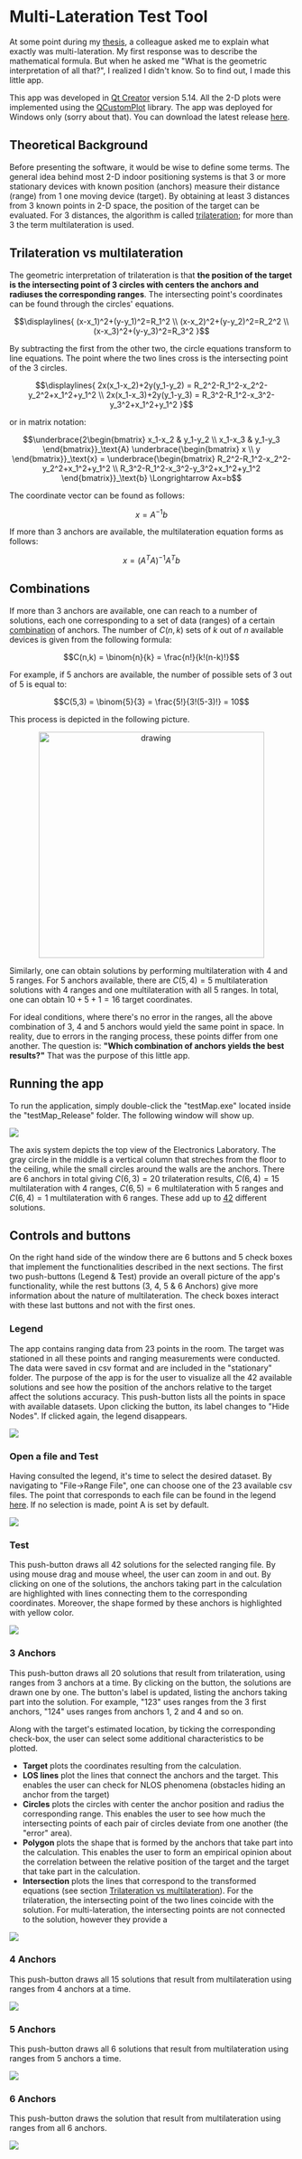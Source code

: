 # Multi-Lateration Test Tool

At some point during my [thesis](https://ikee.lib.auth.gr/record/350727/?ln=en), a colleague asked me to explain what exactly was multi-lateration. My first response was to describe the mathematical formula. But when he asked me "What is the geometric interpretation of all that?", I realized I didn't know. So to find out, I made this little app.

This app was developed in [Qt Creator](https://www.qt.io/product/development-tools) version 5.14. All the 2-D plots were implemented using the [QCustomPlot](https://www.qcustomplot.com/) library. The app was deployed for Windows only (sorry about that). You can download the latest release [here](https://github.com/gemargar/testMap/releases/tag/v1.0).

## Theoretical Background

Before presenting the software, it would be wise to define some terms. The general idea behind most 2-D indoor positioning systems is that 3 or more stationary devices with known position (anchors) measure their distance (range) from 1 one moving device (target). By obtaining at least 3 distances from 3 known points in 2-D space, the position of the target can be evaluated. For 3 distances, the algorithm is called [trilateration](https://en.wikipedia.org/wiki/Trilateration); for more than 3 the term multilateration is used.

## Trilateration vs multilateration

The geometric interpretation of trilateration is that **the position of the target is the intersecting point of 3 circles with centers the anchors and radiuses the corresponding ranges**. The intersecting point's coordinates can be found through the circles' equations.

```math
\displaylines{
(x-x_1)^2+(y-y_1)^2=R_1^2 \\
(x-x_2)^2+(y-y_2)^2=R_2^2 \\
(x-x_3)^2+(y-y_3)^2=R_3^2
}
```

By subtracting the first from the other two, the circle equations transform to line equations. The point where the two lines cross is the intersecting point of the 3 circles.

```math
\displaylines{
2x(x_1-x_2)+2y(y_1-y_2) = R_2^2-R_1^2-x_2^2-y_2^2+x_1^2+y_1^2 \\
2x(x_1-x_3)+2y(y_1-y_3) = R_3^2-R_1^2-x_3^2-y_3^2+x_1^2+y_1^2
}
```

or in matrix notation:

```math
\underbrace{2\begin{bmatrix} x_1-x_2 & y_1-y_2 \\ x_1-x_3 & y_1-y_3 \end{bmatrix}}_\text{A}
\underbrace{\begin{bmatrix} x \\ y \end{bmatrix}}_\text{x} = 
\underbrace{\begin{bmatrix} R_2^2-R_1^2-x_2^2-y_2^2+x_1^2+y_1^2 \\ R_3^2-R_1^2-x_3^2-y_3^2+x_1^2+y_1^2 \end{bmatrix}}_\text{b}
\Longrightarrow Ax=b
```

The coordinate vector can be found as follows:

```math
x = A^{-1}b
```

If more than 3 anchors are available, the multilateration equation forms as follows:

```math
x = (A^T A)^{-1}A^Tb
```

## Combinations

If more than 3 anchors are available, one can reach to a number of solutions, each one corresponding to a set of data (ranges) of a certain [combination](https://en.wikipedia.org/wiki/Combination) of anchors. The number of $C(n,k)$ sets of $k$ out of $n$ available devices is given from the following formula:

```math
C(n,k) = \binom{n}{k} = \frac{n!}{k!(n-k)!}
```

For example, if 5 anchors are available, the number of possible sets of 3 out of 5 is equal to:

```math
C(5,3) = \binom{5}{3} = \frac{5!}{3!(5-3)!} = 10
```

This process is depicted in the following picture.

<p align="center">
<img src="images/Combinations_without_repetition.png" alt="drawing" width="400"/>
</p>

Similarly, one can obtain solutions by performing multilateration with 4 and 5 ranges. For 5 anchors available, there are $C(5,4) = 5$ multilateration solutions with 4 ranges and one multilateration with all 5 ranges. In total, one can obtain $10+5+1=16$ target coordinates.

For ideal conditions, where there's no error in the ranges, all the above combination of 3, 4 and 5 anchors would yield the same point in space. In reality, due to errors in the ranging process, these points differ from one another. The question is: **"Which combination of anchors yields the best results?"** That was the purpose of this little app.

## Running the app

To run the application, simply double-click the "testMap.exe" located inside the "testMap_Release" folder. The following window will show up.

![](images/start.JPG)

The axis system depicts the top view of the Electronics Laboratory. The gray circle in the middle is a vertical column that streches from the floor to the ceiling, while the small circles around the walls are the anchors. There are 6 anchors in total giving $C(6,3) = 20$ trilateration results, $C(6,4) = 15$ multilateration with 4 ranges, $C(6,5) = 6$ multilateration with 5 ranges and $C(6,4) = 1$ multilateration with 6 ranges. These add up to [42](https://en.wikipedia.org/wiki/Phrases_from_The_Hitchhiker%27s_Guide_to_the_Galaxy#Answer_to_the_Ultimate_Question_of_Life,_the_Universe,_and_Everything_(42)) different solutions. 

## Controls and buttons

On the right hand side of the window there are 6 buttons and 5 check boxes that implement the functionalities described in the next sections. The first two push-buttons (Legend & Test) provide an overall picture of the app's functionality, while the rest buttons (3, 4, 5 & 6 Anchors) give more information about the nature of multilateration. The check boxes interact with these last buttons and not with the first ones.

### Legend

The app contains ranging data from 23 points in the room. The target was stationed in all these points and ranging measurements were conducted. The data were saved in csv format and are included in the "stationary" folder. The purpose of the app is for the user to visualize all the 42 available solutions and see how the position of the anchors relative to the target affect the solutions accuracy. This push-button lists all the points in space with available datasets. Upon clicking the button, its label changes to "Hide Nodes". If clicked again, the legend disappears.

![](images/legend.gif)

### Open a file and Test

Having consulted the legend, it's time to select the desired dataset. By navigating to "File->Range File", one can choose one of the 23 available csv files. The point that corresponds to each file can be found in the legend [here](legend.pdf). If no selection is made, point A is set by default.

![](images/open.gif)

### Test

This push-button draws all 42 solutions for the selected ranging file. By using mouse drag and mouse wheel, the user can zoom in and out. By clicking on one of the solutions, the anchors taking part in the calculation are highlighted with lines connecting them to the corresponding coordinates. Moreover, the shape formed by these anchors is highlighted with yellow color.

![](images/test.gif)



### 3 Anchors

This push-button draws all 20 solutions that result from trilateration, using ranges from 3 anchors at a time. By clicking on the button, the solutions are drawn one by one. The button's label is updated, listing the anchors taking part into the solution. For example, "123" uses ranges from the 3 first anchors, "124" uses ranges from anchors 1, 2 and 4 and so on.

Along with the target's estimated location, by ticking the corresponding check-box, the user can select some additional characteristics to be plotted.
- **Target** plots the coordinates resulting from the calculation.
- **LOS lines** plot the lines that connect the anchors and the target. This enables the user can check for NLOS phenomena (obstacles hiding an anchor from the target)
- **Circles** plots the circles with center the anchor position and radius the corresponding range. This enables the user to see how much the intersecting points of each pair of circles deviate from one another (the "error" area).
- **Polygon** plots the shape that is formed by the anchors that take part into the calculation. This enables the user to form an empirical opinion about the correlation between the relative position of the target and the target that take part in the calculation.
- **Intersection** plots the lines that correspond to the transformed equations (see section [Trilateration vs multilateration](https://github.com/gemargar/testMap?tab=readme-ov-file#trilateration-vs-multilateration)). For the trilateration, the intersecting point of the two lines coincide with the solution. For multi-lateration, the intersecting points are not connected to the solution, however they provide a 

![](images/3anchors.gif)

### 4 Anchors

This push-button draws all 15 solutions that result from multilateration using ranges from 4 anchors at a time.

![](images/4anchors.gif)

### 5 Anchors

This push-button draws all 6 solutions that result from multilateration using ranges from 5 anchors a time.

![](images/5anchors.gif)

### 6 Anchors

This push-button draws the solution that result from multilateration using ranges from all 6 anchors.

![](images/6anchors.gif)
